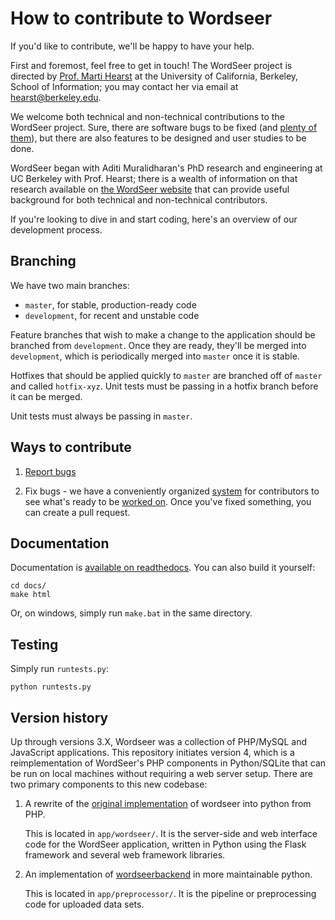 # How to contribute to Wordseer

If you'd like to contribute, we'll be happy to have your help. 

First and foremost, feel free to get in touch! The WordSeer project is directed by [Prof. Marti Hearst](http://people.ischool.berkeley.edu/~hearst/) 
at the University of California, Berkeley, School of Information; you may contact her via email 
at hearst@berkeley.edu.

We welcome both technical and non-technical contributions to the WordSeer project. Sure, 
there are software bugs to be fixed (and [plenty of them](https://github.com/Wordseer/wordseer/issues)),
but there are also features to be designed and user studies to be done. 

WordSeer began with Aditi Muralidharan's PhD research and engineering at UC Berkeley with Prof. Hearst; 
there is a wealth of information on that research available on [the WordSeer website](http://wordseer.berkeley.edu/publications-2/)
that can provide useful background for both technical and non-technical contributors.

If you're looking to dive in and start coding, here's an overview of our development process.

## Branching

We have two main branches:

- `master`, for stable, production-ready code
- `development`, for recent and unstable code

Feature branches that wish to make a change to the application should be
branched from `development`. Once they are ready, they'll be merged into
`development`, which is periodically merged into `master` once it is stable.

Hotfixes that should be applied quickly to `master` are branched off of `master`
and called `hotfix-xyz`. Unit tests must be passing in a hotfix branch before
it can be merged.

Unit tests must always be passing in `master`.

## Ways to contribute

1. [Report bugs](https://github.com/Wordseer/wordseer/issues/new)

2. Fix bugs - we have a conveniently organized
[system](https://waffle.io/Wordseer/wordseer) for contributors to see
what's ready to be [worked on](https://github.com/Wordseer/wordseer/issues?q=is%3Aopen+is%3Aissue+label%3Aready).
Once you've fixed something, you can create a pull request.

## Documentation
Documentation is
[available on readthedocs](http://wordseer.readthedocs.org). You can also
build it yourself:

	cd docs/
	make html

Or, on windows, simply run `make.bat` in the same directory.

## Testing
Simply run `runtests.py`:

    python runtests.py

## Version history

Up through versions 3.X, Wordseer was a collection of PHP/MySQL and JavaScript 
applications. This repository initiates version 4, which is a reimplementation of WordSeer's
PHP components in Python/SQLite that can be run on local machines without requiring
a web server setup. There are two primary components to this new codebase:

1. A rewrite of the
[original implementation](https://bitbucket.org/silverasm/wordseer/overview)
of wordseer into python from PHP.

    This is located in `app/wordseer/`. It is the server-side and web interface
    code for the WordSeer application, written in Python using the Flask
    framework and several web framework libraries.


2. An implementation of
[wordseerbackend](https://bitbucket.org/silverasm/wordseerbackend/overview) in
more maintainable python.

    This is located in `app/preprocessor/`. It is the pipeline or
    preprocessing code for uploaded data sets.
